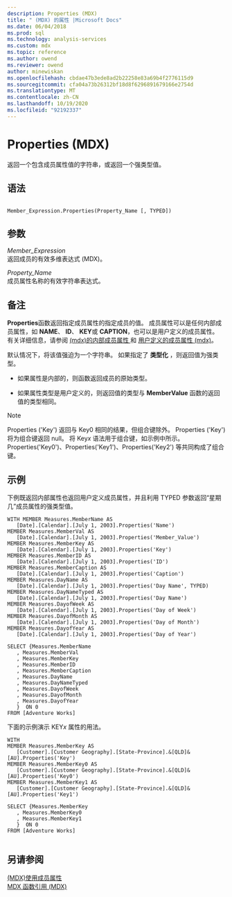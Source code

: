 ```yaml
---
description: Properties (MDX)
title: " (MDX) 的属性 |Microsoft Docs"
ms.date: 06/04/2018
ms.prod: sql
ms.technology: analysis-services
ms.custom: mdx
ms.topic: reference
ms.author: owend
ms.reviewer: owend
author: minewiskan
ms.openlocfilehash: cbdae47b3ede8ad2b22258e83a69b4f2776115d9
ms.sourcegitcommit: cfa04a73b26312bf18d8f6296891679166e2754d
ms.translationtype: MT
ms.contentlocale: zh-CN
ms.lasthandoff: 10/19/2020
ms.locfileid: "92192337"
---
```

# <a name="properties-mdx"></a>Properties (MDX)


  返回一个包含成员属性值的字符串，或返回一个强类型值。  
  
## <a name="syntax"></a>语法  
  
```  
  
Member_Expression.Properties(Property_Name [, TYPED])  
```  
  
## <a name="arguments"></a>参数  
 *Member_Expression*  
 返回成员的有效多维表达式 (MDX)。  
  
 *Property_Name*  
 成员属性名称的有效字符串表达式。  
  
## <a name="remarks"></a>备注  
 **Properties**函数返回指定成员属性的指定成员的值。 成员属性可以是任何内部成员属性，如 **NAME**、 **ID**、 **KEY**或 **CAPTION**，也可以是用户定义的成员属性。 有关详细信息，请参阅 [&#40;mdx&#41;的内部成员属性 ](/analysis-services/multidimensional-models/mdx/mdx-member-properties-intrinsic-member-properties) 和 [用户定义的成员属性 &#40;mdx&#41;](/analysis-services/multidimensional-models/mdx/mdx-member-properties-user-defined-member-properties)。  
  
 默认情况下，将该值强迫为一个字符串。 如果指定了 **类型化** ，则返回值为强类型。  
  
-   如果属性是内部的，则函数返回成员的原始类型。  
  
-   如果属性类型是用户定义的，则返回值的类型与 **MemberValue** 函数的返回值的类型相同。  
  
> [!NOTE]  
>  Properties ('Key') 返回与 Key0 相同的结果，但组合键除外。 Properties ('Key') 将为组合键返回 null。 将 Key*x* 语法用于组合键，如示例中所示。 Properties('Key0')、Properties('Key1')、Properties('Key2') 等共同构成了组合键。  
  
## <a name="example"></a>示例  
 下例既返回内部属性也返回用户定义成员属性，并且利用 TYPED 参数返回“星期几”成员属性的强类型值。  
  
```  
WITH MEMBER Measures.MemberName AS   
   [Date].[Calendar].[July 1, 2003].Properties('Name')  
MEMBER Measures.MemberVal AS   
   [Date].[Calendar].[July 1, 2003].Properties('Member_Value')  
MEMBER Measures.MemberKey AS   
   [Date].[Calendar].[July 1, 2003].Properties('Key')  
MEMBER Measures.MemberID AS   
   [Date].[Calendar].[July 1, 2003].Properties('ID')  
MEMBER Measures.MemberCaption AS   
   [Date].[Calendar].[July 1, 2003].Properties('Caption')  
MEMBER Measures.DayName AS   
   [Date].[Calendar].[July 1, 2003].Properties('Day Name', TYPED)  
MEMBER Measures.DayNameTyped AS   
   [Date].[Calendar].[July 1, 2003].Properties('Day Name')  
MEMBER Measures.DayofWeek AS   
   [Date].[Calendar].[July 1, 2003].Properties('Day of Week')  
MEMBER Measures.DayofMonth AS   
   [Date].[Calendar].[July 1, 2003].Properties('Day of Month')  
MEMBER Measures.DayofYear AS   
   [Date].[Calendar].[July 1, 2003].Properties('Day of Year')  
  
SELECT {Measures.MemberName  
   , Measures.MemberVal  
   , Measures.MemberKey  
   , Measures.MemberID  
   , Measures.MemberCaption  
   , Measures.DayName  
   , Measures.DayNameTyped  
   , Measures.DayofWeek  
   , Measures.DayofMonth  
   , Measures.DayofYear  
   }  ON 0  
FROM [Adventure Works]  
```  
  
 下面的示例演示 KEY*x* 属性的用法。  
  
```  
WITH   
MEMBER Measures.MemberKey AS   
   [Customer].[Customer Geography].[State-Province].&[QLD]&[AU].Properties('Key')  
MEMBER Measures.MemberKey0 AS   
   [Customer].[Customer Geography].[State-Province].&[QLD]&[AU].Properties('Key0')  
MEMBER Measures.MemberKey1 AS   
   [Customer].[Customer Geography].[State-Province].&[QLD]&[AU].Properties('Key1')  
  
SELECT {Measures.MemberKey  
   , Measures.MemberKey0  
   , Measures.MemberKey1     
   }  ON 0  
FROM [Adventure Works]  
  
```  
  
## <a name="see-also"></a>另请参阅  
 [&#40;MDX&#41;使用成员属性 ](/analysis-services/multidimensional-models/mdx/mdx-member-properties)   
 [MDX 函数引用 (MDX)](../mdx/mdx-function-reference-mdx.md)  
  
